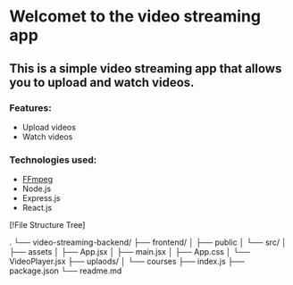 # Welcomet to the video streaming app

## This is a simple video streaming app that allows you to upload and watch videos.

### Features:
- Upload videos
- Watch videos

### Technologies used:
- [FFmpeg](https://ffmpeg.org/download.html)
- Node.js
- Express.js
- React.js


[!File Structure Tree]

.
└── video-streaming-backend/
    ├── frontend/
    │   ├── public
    │   └── src/
    │       ├── assets
    │       ├── App.jsx
    │       ├── main.jsx
    │       ├── App.css
    │       └── VideoPlayer.jsx
    ├── uplaods/
    │   └── courses
    ├── index.js
    ├── package.json
    └── readme.md
